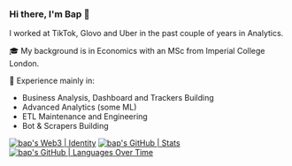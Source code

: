 ### Hi there, I'm Bap 👋

I worked at TikTok, Glovo and Uber in the past couple of years in Analytics. 

🎓 My background is in Economics with an MSc from Imperial College London. 

💽 Experience mainly in: 
- Business Analysis, Dashboard and Trackers Building
- Advanced Analytics (some ML)
- ETL Maintenance and Engineering
- Bot & Scrapers Building

[![bap's Web3 | Identity](https://stats.quine.sh/bap/web3?theme=dark)](https://quine.sh)
[![bap's GitHub | Stats](https://stats.quine.sh/bap/github?theme=light)](https://quine.sh)
[![bap's GitHub | Languages Over Time](https://stats.quine.sh/bap/languages-over-time?theme=dark)](https://quine.sh)
